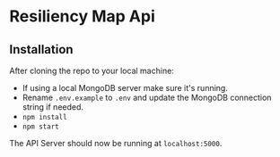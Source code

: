 # Resiliency Map Api 

## Installation

After cloning the repo to your local machine:
- If using a local MongoDB server make sure it's running.
- Rename `.env.example` to `.env` and update the MongoDB connection string if needed.
- `npm install`
- `npm start` 

The API Server should now be running at `localhost:5000`.